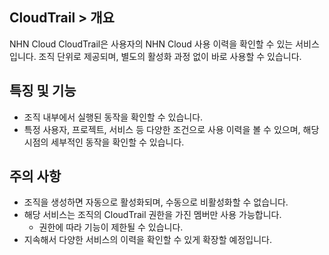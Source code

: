 ## CloudTrail > 개요

NHN Cloud CloudTrail은 사용자의 NHN Cloud 사용 이력을 확인할 수 있는 서비스입니다.
조직 단위로 제공되며, 별도의 활성화 과정 없이 바로 사용할 수 있습니다.

## 특징 및 기능
* 조직 내부에서 실행된 동작을 확인할 수 있습니다.
* 특정 사용자, 프로젝트, 서비스 등 다양한 조건으로 사용 이력을 볼 수 있으며, 해당 시점의 세부적인 동작을 확인할 수 있습니다.

## 주의 사항
* 조직을 생성하면 자동으로 활성화되며, 수동으로 비활성화할 수 없습니다.
* 해당 서비스는 조직의 CloudTrail 권한을 가진 멤버만 사용 가능합니다.
  * 권한에 따라 기능이 제한될 수 있습니다.
* 지속해서 다양한 서비스의 이력을 확인할 수 있게 확장할 예정입니다.